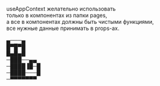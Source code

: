 useAppContext желательно использовать  
только в компонентах из папки pages,  
а все в компонентах должны быть чистыми функциями,  
все нужные данные принимать в props-ах.  
  
▄───▄  
█▀█▀█  
█▄█▄█  
─███──▄▄  
─████▐█─█  
─████───█  
─▀▀▀▀▀▀▀  